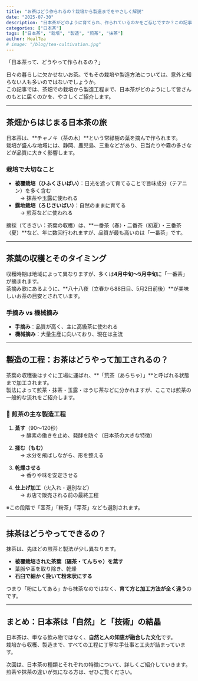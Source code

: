 ```yaml
---
title: "お茶はどう作られるの？栽培から製造までをやさしく解説"
date: "2025-07-30"
description: "日本茶がどのように育てられ、作られているのかをご存じですか？この記事では、お茶の栽培から収穫、製造工程までをやさしく紹介します。"
categories: ["日本茶"]
tags: ["日本茶", "栽培", "製造", "煎茶", "抹茶"]
author: HealTea
# image: "/blog/tea-cultivation.jpg"
---
```


「日本茶って、どうやって作られるの？」

日々の暮らしに欠かせないお茶。でもその栽培や製造方法については、意外と知らない人も多いのではないでしょうか。  
この記事では、茶畑での栽培から製造工程まで、日本茶がどのようにして皆さんのもとに届くのかを、やさしくご紹介します。

---

## 茶畑からはじまる日本茶の旅

日本茶は、**チャノキ（茶の木）**という常緑樹の葉を摘んで作られます。  
栽培が盛んな地域には、静岡、鹿児島、三重などがあり、日当たりや霧の多さなどが品質に大きく影響します。

### 栽培で大切なこと

- **被覆栽培（ひふくさいばい）**：日光を遮って育てることで旨味成分（テアニン）を多く含む  
　→ 抹茶や玉露に使われる
- **露地栽培（ろじさいばい）**：自然のままに育てる  
　→ 煎茶などに使われる

摘採（てきさい：茶葉の収穫）は、**一番茶（春）・二番茶（初夏）・三番茶（夏）**など、年に数回行われますが、品質が最も高いのは「一番茶」です。

---

## 茶葉の収穫とそのタイミング

収穫時期は地域によって異なりますが、多くは**4月中旬〜5月中旬**に「一番茶」が摘まれます。  
茶摘み歌にあるように、**八十八夜（立春から88日目、5月2日前後）**が美味しいお茶の目安とされています。

### 手摘み vs 機械摘み

- **手摘み**：品質が高く、主に高級茶に使われる  
- **機械摘み**：大量生産に向いており、現在は主流

---

## 製造の工程：お茶はどうやって加工されるの？

茶葉の収穫後はすぐに工場に運ばれ、**「荒茶（あらちゃ）」**と呼ばれる状態まで加工されます。  
製法によって煎茶・抹茶・玉露・ほうじ茶などに分かれますが、ここでは煎茶の一般的な流れをご紹介します。

### 🍵 煎茶の主な製造工程

1. **蒸す**（90〜120秒）  
　→ 酵素の働きを止め、発酵を防ぐ（日本茶の大きな特徴）

2. **揉む（もむ）**  
　→ 水分を飛ばしながら、形を整える

3. **乾燥させる**  
　→ 香りや味を安定させる

4. **仕上げ加工**（火入れ・選別など）  
　→ お店で販売される前の最終工程

※この段階で「茎茶」「粉茶」「芽茶」なども選別されます。

---

## 抹茶はどうやってできるの？

抹茶は、先ほどの煎茶と製法が少し異なります。

- **被覆栽培された茶葉（碾茶・てんちゃ）を蒸す**
- 葉脈や茎を取り除き、乾燥
- **石臼で細かく挽いて粉末状にする**

つまり「粉にしてある」から抹茶なのではなく、**育て方と加工方法が全く違う**のです。

---

## まとめ：日本茶は「自然」と「技術」の結晶

日本茶は、単なる飲み物ではなく、**自然と人の知恵が融合した文化**です。  
栽培から収穫、製造まで、すべての工程に丁寧な手仕事と工夫が詰まっています。

次回は、日本茶の種類とそれぞれの特徴について、詳しくご紹介していきます。  
煎茶や抹茶の違いが気になる方は、ぜひご覧ください。

